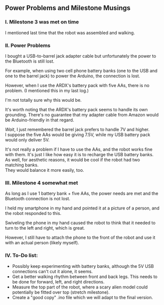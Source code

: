 ## Power Problems and Milestone Musings


### I.  Milestone 3 was met on time
I mentioned last time that the robot was assembled and walking.



### II.  Power Problems
I bought a USB-to-barrel jack adapter cable but unfortunately the power to the Bluetooth is still lost.

For example, when using two cell phone battery banks (one to the USB and one to the barrel jack) to power the Arduino, the connection is lost.

However, when I use the ARDX's battery pack with five AAs, there is no problem.  (I mentioned this in my last log.)

I'm not totally sure why this would be.  

It's worth noting that the ARDX's battery pack seems to handle its own grounding.
There's no guarantee that my adapter cable from Amazon would be Arduino-friendly in that regard.

*Wait*, I just remembered the barrel jack prefers to handle 7V and higher.  
I suppose the five AAs would be giving 7.5V, while my USB battery pack would only deliver 5V.

It's not really a problem if I have to use the AAs, and the robot works fine with them.
It's just I like how easy it is to recharge the USB battery banks.
As well, for aesthetic reasons, it would be cool if the robot had two matching banks.  
They would balance it more easily, too.



### III.  Milestone 4 somewhat met
As long as I use 1 battery bank + five AAs, the power needs are met and the Bluetooth connection is not lost.

I held my smartphone in my hand and pointed it at a picture of a person, and the robot responded to this.

Swiveling the phone in my hand caused the robot to think that it needed to turn to the left and right, which is great.

However, I still have to attach the phone to the front of the robot and use it with an actual person (likely myself).



### IV.  To-Do list:
- Possibly keep experimenting with battery banks, although the 5V USB connections can't cut it alone, it seems.
- Get a better walking rhythm between front and back legs.  This needs to be done for forward, left, and right directions.
- Measure the top part of the robot, where a scary alien model could potentially be fitted over top (stretch milestone).
- Create a "good copy" .ino file which we will adapt to the final version.  

